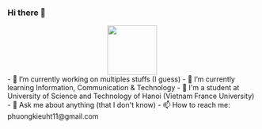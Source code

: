 ### Hi there 👋

<!--
**KieuTuanPhuong/KieuTuanPhuong** is a ✨ _special_ ✨ repository because its `README.md` (this file) appears on your GitHub profile.
-->
<div id="header" align="center">
  <img src="https://giphy.com/gifs/5Zesu5VPNGJlm" width="100"/>
</div>
- 🔭 I’m currently working on multiples stuffs (I guess)
- 🌱 I’m currently learning Information, Communication & Technology
- 🏫 I'm a student at University of Science and Technology of Hanoi (Vietnam France University)
- 💬 Ask me about anything (that I don't know)
- 📫 How to reach me: phuongkieuht11@gmail.com
